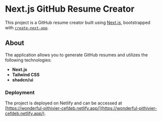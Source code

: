 # Next.js GitHub Resume Creator

This project is a GitHub resume creator built using [Next.js](https://nextjs.org/), bootstrapped with [`create-next-app`](https://github.com/vercel/next.js/tree/canary/packages/create-next-app).

## About

The application allows you to generate GitHub resumes and utilizes the following technologies:

- **Next.js**
- **Tailwind CSS**
- **shadcn/ui**

### Deployment

The project is deployed on Netlify and can be accessed at [https://wonderful-pithivier-cefdeb.netlify.app/](https://wonderful-pithivier-cefdeb.netlify.app/).
